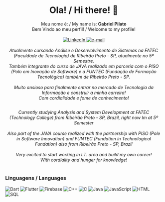 <h1 align="center"> Ola! / Hi there! 👋 </h1>

<p align="center">
    Meu nome é: / My name is: <b>Gabriel Pilato</b> <br>
    Bem Vindo ao meu perfil! / Welcome to my profile!<br><br>
     <a href="https://www.linkedin.com/in/gabriel-leandro-3659641a2/">
        <img src="https://img.shields.io/badge/LinkedIn-black?style=flat-square&logo=linkedin" alt="LinkedIn">
    </a>
    <a href="mailto:gabrielaraujopilato@gmail.com">
        <img src="https://img.shields.io/badge/Email-black?style=flat-square&logo=gmail&logoColor=white" alt="e-mail">
    </a>
    <br>
    <i>
        <br>
        Atualmente cursando Análise e Desenvolvimento de Sistemas na FATEC (Faculdade de Tecnologia) de Ribeirão Preto - SP, atualmente no 5º Semestre. <br>
        Também integrante do curso de JAVA realizado em parceria com o PISO (Polo em Inovação de Software) e a FUNTEC (Fundação de Formação Tecnológica) também de Ribeirão          Preto - SP. <br> <br>
        Muito ansioso para finalmente entrar no mercado de Tecnologia da Informação e construir a minha carreira! <br>
        Com cordialidade e fome de conhecimento!
    </i>
</p>
<h2> </h2>
<p align="center">
    <i>
        Currently studying Analysis and System Development at FATEC (Technology College) from Ribeirão Preto - SP, Brazil, right now Im at 5º Semester <br><br>
        Also part of the JAVA course realized with the partnership with PISO (Pole in Software Innovation) and FUNTEC (Fundation in Technological Fundation) also from               Ribeirão Preto - SP, Brazil <br> <br>
        Very excited to start working in I.T. area and build my own career!<br>
        With cordiality and hunger for knowledge! <br>
    </i><br>
   
</p>

### Linguagens / Languages

![Dart](https://img.shields.io/badge/Dart-black?style=for-the-badge&logo=dart&logoColor=white)
![Flutter](https://img.shields.io/badge/Flutter-black?style=for-the-badge&logo=flutter&logoColor=white)
![Firebase](https://img.shields.io/badge/Firebase-black?style=for-the-badge&logo=firebase&logoColor=white)
![C++](https://img.shields.io/badge/c++-black?style=for-the-badge&logo=cplusplus)
![C](https://img.shields.io/badge/c-black?style=for-the-badge&logo=c)
![Java](https://img.shields.io/badge/java-black?style=for-the-badge&logo=openjdk)
![JavaScript](https://img.shields.io/badge/javascript-black?style=for-the-badge&logo=javascript)
![HTML](https://img.shields.io/badge/html5-black?style=for-the-badge&logo=html5)
![SQL](https://img.shields.io/badge/sql-black?style=for-the-badge&logo=mysql)



  
<!--
- 🔭 I’m currently working on ...
- 🌱 I’m currently learning ...
- 👯 I’m looking to collaborate on ...
- 🤔 I’m looking for help with ...
- 💬 Ask me about ...
- 📫 How to reach me: ...
- 😄 Pronouns: ...
- ⚡ Fun fact: ...
-->
